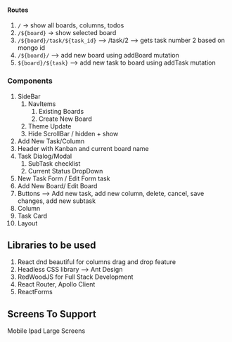 #### Routes

1. `/` -> show all boards, columns, todos
2. `/${board}` -> show selected board
3. `/${board}/task/${task_id}` --> /task/2 --> gets task number 2 based on mongo id
4. `/${board}/` --> add new board using addBoard mutation
5. `${board}/${task}` --> add new task to board using addTask mutation


### Components


1. SideBar 
	1. NavItems
		1. Existing Boards
		2. Create New Board
	2. Theme Update
	3. Hide ScrollBar  / hidden + show
2. Add New Task/Column
3. Header with Kanban and current board name
4. Task Dialog/Modal 
	1. SubTask checklist
	2. Current Status DropDown
5. New Task Form / Edit Form task
6. Add New Board/ Edit Board
7. Buttons --> Add new task, add new column, delete, cancel, save changes, add new subtask
8. Column
9. Task Card
10. Layout



## Libraries to be used
1. React dnd beautiful for columns drag and drop feature
2. Headless CSS library --> Ant Design
3. RedWoodJS for Full Stack Development
4. React Router, Apollo Client
5. ReactForms


## Screens To Support

Mobile
Ipad
Large Screens


